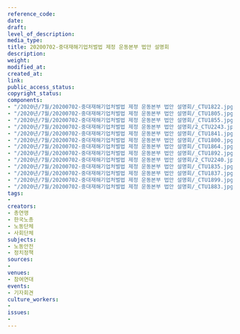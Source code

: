 ```yaml
---
reference_code: 
date: 
draft: 
level_of_description: 
media_type: 
title: 20200702-중대재해기업처벌법 제정 운동본부 법안 설명회
description: 
weight: 
modified_at: 
created_at: 
link: 
public_access_status: 
copyright_status: 
components:
- "/2020년/7월/20200702-중대재해기업처벌법 제정 운동본부 법안 설명회/_CTU1822.jpg"
- "/2020년/7월/20200702-중대재해기업처벌법 제정 운동본부 법안 설명회/_CTU1805.jpg"
- "/2020년/7월/20200702-중대재해기업처벌법 제정 운동본부 법안 설명회/_CTU1855.jpg"
- "/2020년/7월/20200702-중대재해기업처벌법 제정 운동본부 법안 설명회/2_CTU2243.jpg"
- "/2020년/7월/20200702-중대재해기업처벌법 제정 운동본부 법안 설명회/_CTU1841.jpg"
- "/2020년/7월/20200702-중대재해기업처벌법 제정 운동본부 법안 설명회/_CTU1800.jpg"
- "/2020년/7월/20200702-중대재해기업처벌법 제정 운동본부 법안 설명회/_CTU1864.jpg"
- "/2020년/7월/20200702-중대재해기업처벌법 제정 운동본부 법안 설명회/_CTU1892.jpg"
- "/2020년/7월/20200702-중대재해기업처벌법 제정 운동본부 법안 설명회/2_CTU2240.jpg"
- "/2020년/7월/20200702-중대재해기업처벌법 제정 운동본부 법안 설명회/_CTU1835.jpg"
- "/2020년/7월/20200702-중대재해기업처벌법 제정 운동본부 법안 설명회/_CTU1837.jpg"
- "/2020년/7월/20200702-중대재해기업처벌법 제정 운동본부 법안 설명회/_CTU1899.jpg"
- "/2020년/7월/20200702-중대재해기업처벌법 제정 운동본부 법안 설명회/_CTU1883.jpg"
tags:
- 
creators:
- 총연맹
- 한국노총
- 노동단체
- 사회단체
subjects:
- 노동안전
- 정치정책
sources:
- 
venues:
- 참여연대
events:
- 기자회견
culture_workers:
- 
issues:
- 
---
```

